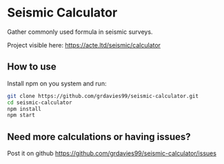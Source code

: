 # Seismic Calculator

Gather commonly used formula in seismic surveys.

Project visible here: https://acte.ltd/seismic/calculator

## How to use

Install npm on you system and run:

```sh
git clone https://github.com/grdavies99/seismic-calculator.git
cd seismic-calculator
npm install
npm start
```

## Need more calculations or having issues?

Post it on github https://github.com/grdavies99/seismic-calculator/issues
